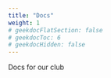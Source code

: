 ```yaml
---
title: "Docs"
weight: 1
# geekdocFlatSection: false
# geekdocToc: 6
# geekdocHidden: false
---
```


Docs for our club

